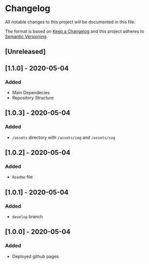 # Changelog

All notable changes to this project will be documented in this file.

The format is based on [Keep a Changelog](http://keepachangelog.com/en/1.0.0/)
and this project adheres to [Semantic Versioning](http://semver.org/spec/v2.0.0.html).


## [Unreleased]

## [1.1.0] - 2020-05-04
### Added
- Main Dependecies
- Repository Structure


## [1.0.3] - 2020-05-04
### Added
- `/assets` directory with `/assets/img` and `/assets/svg` 

## [1.0.2] - 2020-05-04
### Added
- `Readme` file

## [1.0.1] - 2020-05-04
### Added
- `develop` branch

## [1.0.0] - 2020-05-04
### Added
- Deployed github pages


